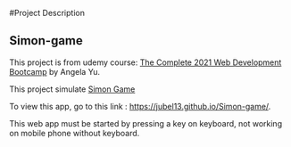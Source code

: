#Project Description

## Simon-game

This project is from udemy course: <a href="https://www.udemy.com/course/the-complete-web-development-bootcamp/" target="_blank">The Complete 2021 Web Development Bootcamp</a> by Angela Yu.

This project simulate <a href="https://en.wikipedia.org/wiki/Simon_(game)" target="_blank">Simon Game</a>

To view this app, go to this link : https://jubel13.github.io/Simon-game/.

This web app must be started by pressing a key on keyboard, not working on mobile phone without keyboard.
